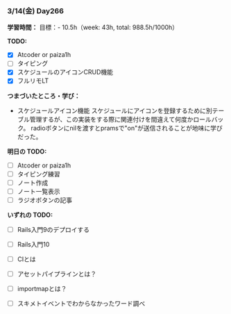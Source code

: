### 3/14(金) Day266

**学習時間：**
目標：-
10.5h（week: 43h, total: 988.5h/1000h）

**TODO:**
- [x] Atcoder or paiza1h
- [ ] タイピング
- [x] スケジュールのアイコンCRUD機能
- [x] フルリモLT

**つまづいたところ・学び：**
- スケジュールアイコン機能
スケジュールにアイコンを登録するために別テーブル管理するが、この実装をする際に関連付けを間違えて何度かロールバック。
radioボタンにnilを渡すとpramsで"on"が送信されることが地味に学びだった。

**明日の TODO:**
- [ ] Atcoder or paiza1h
- [ ] タイピング練習
- [ ] ノート作成
- [ ] ノート一覧表示
- [ ] ラジオボタンの記事

**いずれの TODO:**
- [ ] Rails入門9のデプロイする
- [ ] Rails入門10
- [ ] CIとは
- [ ] アセットパイプラインとは？
- [ ] importmapとは？
- [ ] スキメトイベントでわからなかったワード調べ


